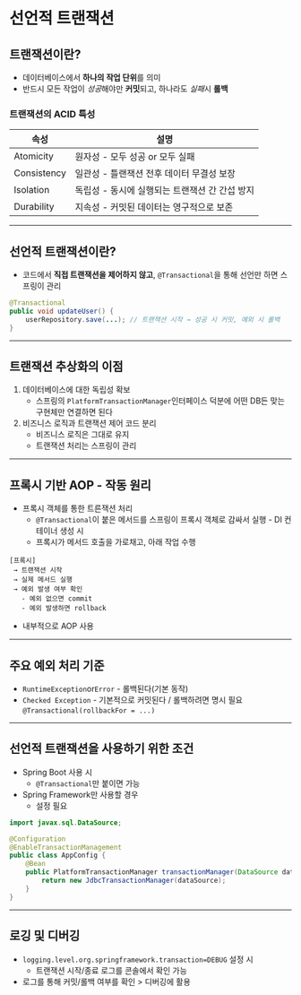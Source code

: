 # 선언적 트랜잭션

## 트랜잭션이란?
+ 데이터베이스에서 **하나의 작업 단위**를 의미
+ 반드시 모든 작업이 *성공*해야만 **커밋**되고, 하나라도 *실패*시 **롤백**

### 트랜잭션의 ACID 특성
| 속성 | 설명 |
| --- | --- |
| Atomicity | 원자성 - 모두 성공 or 모두 실패 |
| Consistency | 일관성 - 틀랜잭션 전후 데이터 무결성 보장 |
| Isolation | 독립성 - 동시에 실행되는 트랜잭션 간 간섭 방지 |
| Durability | 지속성 - 커밋된 데이터는 영구적으로 보존 |

---

## 선언적 트랜잭션이란?
+ 코드에서 **직접 트랜잭션을 제어하지 않고**, `@Transactional`을 통해 선언만 하면 스프링이 관리
```java
@Transactional
public void updateUser() {
    userRepository.save(...); // 트랜잭션 시작 → 성공 시 커밋, 예외 시 롤백
}
```

---

## 트랜잭션 추상화의 이점
1. 데이터베이스에 대한 독립성 확보
   + 스프링의 `PlatformTransactionManager`인터페이스 덕분에 어떤 DB든 맞는 구현체만 연결하면 된다
2. 비즈니스 로직과 트랜잭션 제어 코드 분리
   + 비즈니스 로직은 그대로 유지
   + 트랜잭션 처리는 스프링이 관리

---

## 프록시 기반 AOP - 작동 원리
+ 프록시 객체를 통한 트른잭션 처리
  + `@Transactional`이 붙은 메서드를 스프링이 프록시 객체로 감싸서 실행 - DI 컨테이너 생성 시
  + 프록시가 메서드 호출을 가로채고, 아래 작업 수행
```text
[프록시] 
 → 트랜잭션 시작
 → 실제 메서드 실행
 → 예외 발생 여부 확인
   - 예외 없으면 commit
   - 예외 발생하면 rollback
```
  + 내부적으로 AOP 사용

---

## 주요 예외 처리 기준
+ `RuntimeException`or`Error` - 롤백된다(기본 동작)
+ `Checked Exception` - 기본적으로 커밋된다 / 롤백하려면 명시 필요 `@Transactional(rollbackFor = ...)`

---

## 선언적 트랜잭션을 사용하기 위한 조건
+ Spring Boot 사용 시
  + `@Transactional`만 붙이면 가능
+ Spring Framework만 사용할 경우
  + 설정 필요
```java
import javax.sql.DataSource;

@Configuration
@EnableTransactionManagement
public class AppConfig {
    @Bean
    public PlatformTransactionManager transactionManager(DataSource dataSource) {
        return new JdbcTransactionManager(dataSource);
    }
}
```

---

## 로깅 및 디버깅
+ `logging.level.org.springframework.transaction=DEBUG` 설정 시 
  + 트랜잭션 시작/종료 로그를 콘솔에서 확인 가능
+ 로그를 통해 커밋/롤백 여부를 확인 > 디버깅에 활용